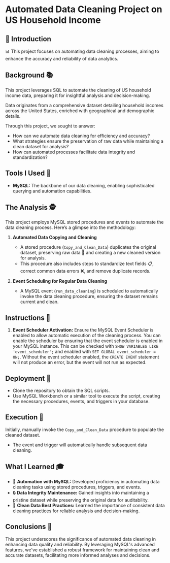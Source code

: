 # Automated Data Cleaning Project on US Household Income 

 ## 🌟 Introduction 

📊 This project focuses on automating data cleaning processes, aiming to enhance the accuracy and reliability of data analytics.

## Background 📚

This project leverages SQL to automate the cleaning of US household income data, preparing it for insightful analysis and decision-making.

Data originates from a comprehensive dataset detailing household incomes across the United States, enriched with geographical and demographic details.

Through this project, we sought to answer:
- How can we automate data cleaning for efficiency and accuracy? 
- What strategies ensure the preservation of raw data while maintaining a clean dataset for analysis? 
- How can automated processes facilitate data integrity and standardization? 

## Tools I Used 🔧

- **MySQL:** The backbone of our data cleaning, enabling sophisticated querying and automation capabilities.

## The Analysis 🕵️

This project employs MySQL stored procedures and events to automate the data cleaning process. Here’s a glimpse into the methodology:

1. **Automated Data Copying and Cleaning**
   - A stored procedure (`Copy_and_Clean_Data`) duplicates the original dataset, preserving raw data 📝 and creating a new cleaned version for analysis.
   - This procedure also includes steps to standardize text fields 📋, correct common data errors ❌, and remove duplicate records.

2. **Event Scheduling for Regular Data Cleaning**
   - A MySQL event (`run_data_cleaning`) is scheduled to automatically invoke the data cleaning procedure, ensuring the dataset remains current and clean.

## Instructions 📝

1. **Event Scheduler Activation:**
   Ensure the MySQL Event Scheduler is enabled to allow automatic execution of the cleaning process. You can enable the scheduler by ensuring that the event scheduler is enabled in your MySQL instance. This can be checked with `SHOW VARIABLES LIKE 'event_scheduler';` and enabled with `SET GLOBAL event_scheduler = ON;`. Without the event scheduler enabled, the `CREATE EVENT` statement will not produce an error, but the event will not run as expected.
   
## Deployment 🚀

- Clone the repository to obtain the SQL scripts.
- Use MySQL Workbench or a similar tool to execute the script, creating the necessary procedures, events, and triggers in your database.

## Execution 🏃

Initially, manually invoke the `Copy_and_Clean_Data` procedure to populate the cleaned dataset.

- The event and trigger will automatically handle subsequent data cleaning.

## What I Learned 🎓

- 🔄 **Automation with MySQL:** Developed proficiency in automating data cleaning tasks using stored procedures, triggers, and events.
- 🔒 **Data Integrity Maintenance:** Gained insights into maintaining a pristine dataset while preserving the original data for auditability.
- 🧹 **Clean Data Best Practices:** Learned the importance of consistent data cleaning practices for reliable analysis and decision-making.

## Conclusions 🎉

This project underscores the significance of automated data cleaning in enhancing data quality and reliability. By leveraging MySQL's advanced features, we've established a robust framework for maintaining clean and accurate datasets, facilitating more informed analyses and decisions.
